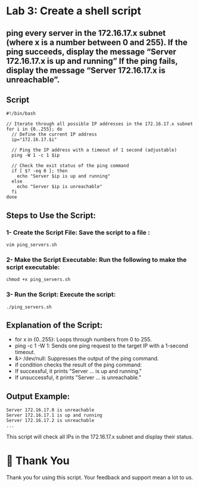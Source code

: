 # Lab 3: Create a shell script  
## ping every server in the 172.16.17.x subnet (where x is a number between 0 and 255). If the ping succeeds, display the message “Server 172.16.17.x is up and running” If the ping fails, display the message “Server 172.16.17.x is unreachable”.
## Script
```
#!/bin/bash

// Iterate through all possible IP addresses in the 172.16.17.x subnet
for i in {0..255}; do
  // Define the current IP address
  ip="172.16.17.$i"
  
  // Ping the IP address with a timeout of 1 second (adjustable)
  ping -W 1 -c 1 $ip
  
  // Check the exit status of the ping command
  if [ $? -eq 0 ]; then
    echo "Server $ip is up and running"
  else
    echo "Server $ip is unreachable"
  fi
done
```
## Steps to Use the Script:
### 1- Create the Script File: Save the script to a file :
```
vim ping_servers.sh
```
### 2- Make the Script Executable: Run the following to make the script executable:
```
chmod +x ping_servers.sh
```
### 3- Run the Script: Execute the script:
```
./ping_servers.sh
```
## Explanation of the Script:
- for x in {0..255}: Loops through numbers from 0 to 255.
- ping -c 1 -W 1: Sends one ping request to the target IP with a 1-second timeout.
- &> /dev/null: Suppresses the output of the ping command.
- if condition checks the result of the ping command:
- If successful, it prints "Server ... is up and running."
- If unsuccessful, it prints "Server ... is unreachable."
## Output Example:
```
Server 172.16.17.0 is unreachable
Server 172.16.17.1 is up and running
Server 172.16.17.2 is unreachable
...
```
This script will check all IPs in the 172.16.17.x subnet and display their status.

# 🙏 Thank You
Thank you for using this script. Your feedback and support mean a lot to us.
#
